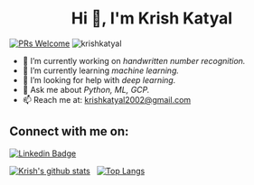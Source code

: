 
<h1 align="center">Hi 👋, I'm Krish Katyal</h1>

[![PRs Welcome](https://img.shields.io/badge/PRs-welcome-brightgreen.svg?style=flat&logo=github)](https://github.com/krishkatyal)
<img src="https://komarev.com/ghpvc/?username=krishkatyal&label=Profile%20views&color=0e75b6&style=flat" alt="krishkatyal" />

- 🔭 I’m currently working on _handwritten number recognition._
- 🌱 I’m currently learning _machine learning._
- 🤔 I’m looking for help with _deep learning._
- 💬 Ask me about _Python, ML, GCP._
- 📫 Reach me at: krishkatyal2002@gmail.com


## Connect with me on:
[![Linkedin Badge](https://img.shields.io/badge/-KrishKatyal-blue?style=flat-square&logo=Linkedin&logoColor=white&link=https://www.linkedin.com/in/krish-katyal-b689a3181)](https://www.linkedin.com/in/krish-katyal-b689a3181)

[![Krish's github stats](https://github-readme-stats.vercel.app/api?username=krishkatyal)](https://github.com/krishkatyal/github-readme-stats)
&nbsp;
[![Top Langs](https://github-readme-stats.vercel.app/api/top-langs/?username=krishkatyal)](https://github.com/krishkatyal/github-readme-stats)
